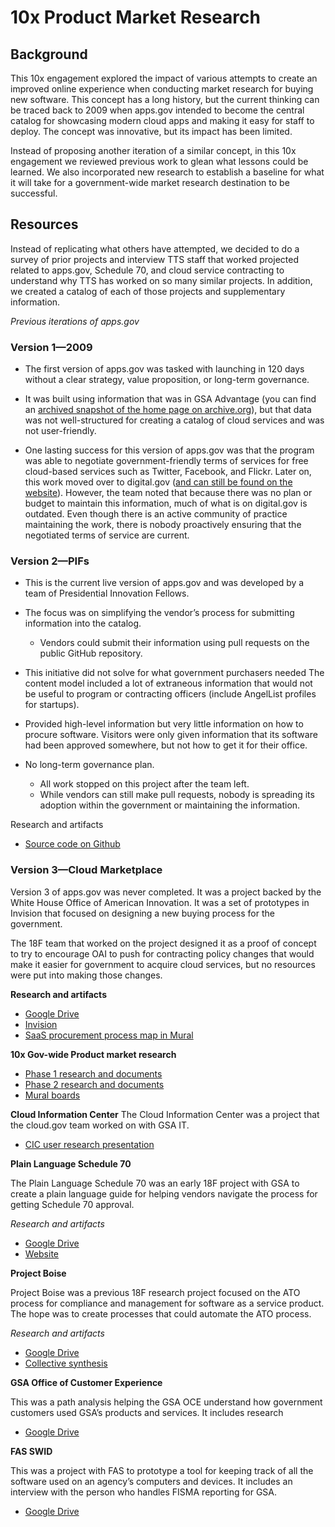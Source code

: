 # 10x Product Market Research

## Background
This 10x engagement explored the impact of various attempts to create an improved online experience when conducting market research for buying new software. This concept has a long history, but the current thinking can be traced back to 2009 when apps.gov intended to become the central catalog for showcasing modern cloud apps and making it easy for staff to deploy. The concept was innovative, but its impact has been limited.

Instead of proposing another iteration of a similar concept, in this 10x engagement we reviewed previous work to glean what lessons could be learned. We also incorporated new research to establish a baseline for what it will take for a government-wide market research destination to be successful.

## Resources

Instead of replicating what others have attempted, we decided to do a survey of prior projects and interview TTS staff that worked projected related to apps.gov, Schedule 70, and cloud service contracting to understand why TTS has worked on so many similar projects. In addition, we created a catalog of each of those projects and supplementary information.

*Previous iterations of apps.gov*

### Version 1—2009

- The first version of apps.gov was tasked with launching in 120 days without a clear strategy, value proposition, or long-term governance.

- It was built using information that was in GSA Advantage (you can find an [archived snapshot of the home page on archive.org](https://web.archive.org/web/20101121125706/https://www.apps.gov/cloud/advantage/main/start_page.do)), but that data was not well-structured for creating a catalog of cloud services and was not user-friendly.

- One lasting success for this version of apps.gov was that the program was able to negotiate government-friendly terms of services for free cloud-based services such as Twitter, Facebook, and Flickr. Later on, this work moved over to digital.gov ([and can still be found on the website](https://digital.gov/resources/negotiated-terms-of-service-agreements/)). However, the team noted that because there was no plan or budget to maintain this information, much of what is on digital.gov is outdated. Even though there is an active community of practice maintaining the work, there is nobody proactively ensuring that the negotiated terms of service are current.

### Version 2—PIFs

- This is the current live version of apps.gov and was developed by a team of Presidential Innovation Fellows.

- The focus was on simplifying the vendor’s process for submitting information into the catalog.

	- Vendors could submit their information using pull requests on the public GitHub repository.

- This initiative did not solve for what government purchasers needed
The content model included a lot of extraneous information that would not be useful to program or contracting officers (include AngelList profiles for startups).

- Provided high-level information but very little information on how to procure software. Visitors were only given information that its software had been approved somewhere, but not how to get it for their office.
- No long-term governance plan.
	- All work stopped on this project after the team left.
	- While vendors can still make pull requests, nobody is spreading its adoption within the government or maintaining the information.

Research and artifacts
- [Source code on Github](https://github.com/presidential-innovation-fellows/apps-gov)

### Version 3—Cloud Marketplace

Version 3 of apps.gov was never completed. It was a project backed by the White House Office of American Innovation.
It was a set of prototypes in Invision that focused on designing a new buying process for the government.

The 18F team that worked on the project designed it as a proof of concept to try to encourage OAI to push for contracting policy changes that would make it easier for government to acquire cloud services, but no resources were put into making those changes.

**Research and artifacts**
- [Google Drive](https://drive.google.com/drive/folders/0BzA5IPWEmW27QWdKVkNFRW90SzQ)
- [Invision](https://gsa.invisionapp.com/d/main/#/projects/prototypes/11416692)
- [SaaS procurement process map in Mural](https://app.mural.co/t/gsa6/m/gsa6/1501867967548/fb0215b20580e51345384d619edc27aa4a6efbaf)

**10x Gov-wide Product market research**
- [Phase 1 research and documents](https://drive.google.com/drive/folders/1lt74juzpMkEMDpeledvx_x0hYl9rphiL)
- [Phase 2 research and documents](https://drive.google.com/drive/folders/1IJlePhwfvq7ZPXRMl8ylP3QviwCl7ZHp)
- [Mural boards](https://app.mural.co/t/gsa6/r/1530637251435)

**Cloud Information Center**
The Cloud Information Center was a project that the cloud.gov team worked on with GSA IT.

- [CIC user research presentation](https://docs.google.com/presentation/d/1QkQnxH0ds8C_nQH9etsdlwet_bEmgB91EXqktVMNzc8/edit#slide=id.g3db5619e40_0_134)

**Plain Language Schedule 70**

The Plain Language Schedule 70 was an early 18F project with GSA to create a plain language guide for helping vendors navigate the process for getting Schedule 70 approval.

*Research and artifacts*

- [Google Drive](https://drive.google.com/drive/folders/0B31qNUa0RaFXdzQ2STM3Qk9YUjA)
- [Website](https://www.gsa.gov/technology/technology-purchasing-programs/it-schedule-70)

**Project Boise**

Project Boise was a previous 18F research project focused on the ATO process for compliance and management for software as a service product. The hope was to create processes that could automate the ATO process.

*Research and artifacts*

- [Google Drive](https://drive.google.com/drive/folders/0Bw50xHl95jZwd3o2ZlpaLUxiSlU)
- [Collective synthesis](https://boise.18f.gov/post-discovery/synthesis/)

**GSA Office of Customer Experience**

This was a path analysis helping the GSA OCE understand how government customers used GSA’s products and services. It includes research 

- [Google Drive](https://drive.google.com/drive/folders/1Rpkv4FF-eGpXMZ0vtIic30i2xzKnXd60)

**FAS SWID**

This was a project with FAS to prototype a tool for keeping track of all the software used on an agency’s computers and devices. It includes an interview with the person who handles FISMA reporting for GSA.

- [Google Drive](https://drive.google.com/drive/folders/0B6M8a_9TXx6HODNsckdDYkJRYWM)
